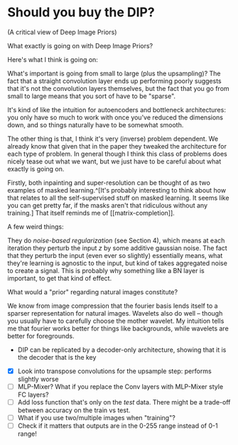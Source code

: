 # Should you buy the DIP?

(A critical view of Deep Image Priors)

What exactly is going on with Deep Image Priors?

Here's what I think is going on:

What's important is going from small to large (plus the upsampling)? The fact that a straight convolution layer ends up performing poorly suggests that it's not the convolution layers themselves, but the fact that you go from small to large means that you sort of have to be "sparse".

It's kind of like the intuition for autoencoders and bottleneck architectures: you only have so much to work with once you've reduced the dimensions down, and so things naturally have to be somewhat smooth.

The other thing is that, I think it's very (inverse) problem dependent. We already know that given that in the paper they tweaked the architecture for each type of problem. In general though I think this class of problems does nicely tease out what we want, but we just have to be careful about what exactly is going on.

Firstly, both inpainting and super-resolution can be thought of as two examples of masked learning.^[It's probably interesting to think about how that relates to all the self-supervised stuff on masked learning. It seems like you can get pretty far, if the masks aren't that ridiculous without any training.] That itself reminds me of [[matrix-completion]].

A few weird things:

They do *noise-based regularization* (see Section 4), which means at each iteration they perturb the input $z$ by some additive gaussian noise. The fact that they perturb the input (even ever so slightly) essentially means, what they're learning is agnostic to the input, but kind of takes aggregated noise to create a signal. This is probably why something like a BN layer is important, to get that kind of effect.



What would a "prior" regarding natural images constitute?

We know from image compression that the fourier basis lends itself to a sparser representation for natural images. Wavelets also do well – though you usually have to carefully choose the mother wavelet. My intuition tells me that fourier works better for things like backgrounds, while wavelets are better for foregrounds.

 - DIP can be replicated by a decoder-only architecture, showing that it is the decoder that is the key

 
 - [x] Look into transpose convolutions for the upsample step: performs slightly worse
 - [ ] MLP-Mixer? What if you replace the Conv layers with MLP-Mixer style FC layers?
 - [ ] Add loss function that's only on the *test* data. There might be a trade-off between accuracy on the train vs test.
 - [ ] What if you use two/multiple images when "training"?
 - [ ] Check if it matters that outputs are in the 0-255 range instead of 0-1 range!